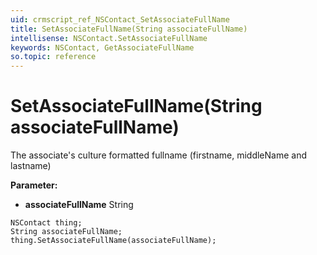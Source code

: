 ```yaml
---
uid: crmscript_ref_NSContact_SetAssociateFullName
title: SetAssociateFullName(String associateFullName)
intellisense: NSContact.SetAssociateFullName
keywords: NSContact, GetAssociateFullName
so.topic: reference
---
```


# SetAssociateFullName(String associateFullName)

The associate's culture formatted fullname (firstname, middleName and lastname)

**Parameter:** 
 - **associateFullName** String

```crmscript
NSContact thing;
String associateFullName;
thing.SetAssociateFullName(associateFullName);
```

